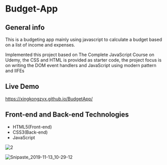 # Budget-App


## General info
This is a budgeting app mainly using javascript to calculate a budget based on a list of income and expenses.

Implemented this project based on The Complete JavaScript Course on Udemy, the CSS and HTML is provided as starter code, the project focus is on writing the DOM event handlers and JavaScript using modern pattern and IIFEs

## Live Demo
https://xingkongzyx.github.io/BudgetApp/

## Front-end and Back-end Technologies
* HTML5(Front-end)
* CSS3(Back-end)
* JavaScript

![2](https://user-images.githubusercontent.com/36606851/68797567-10d82480-0612-11ea-911c-0515b971f841.png)

![Snipaste_2019-11-13_10-29-12](https://user-images.githubusercontent.com/36606851/68797512-f8680a00-0611-11ea-8ae4-6c83512560f8.png)
